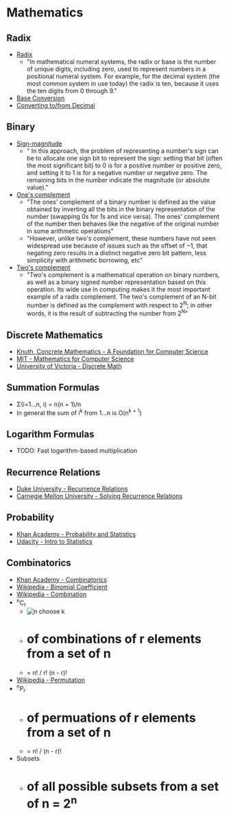 # Mathematics

## Radix
* [Radix](https://en.wikipedia.org/wiki/Radix)
  * "In mathematical numeral systems, the radix or base is the number of unique digits, including zero, used to represent numbers in a positional numeral system. For example, for the decimal system (the most common system in use today) the radix is ten, because it uses the ten digits from 0 through 9."
* [Base Conversion](https://en.wikipedia.org/wiki/Positional_notation#Base_conversion)
* [Converting to/from Decimal](http://www.cs.trincoll.edu/~ram/cpsc110/inclass/conversions.html)

## Binary
* [Sign-magnitude](https://en.wikipedia.org/wiki/Signed_number_representations)
  * " In this approach, the problem of representing a number's sign can be to allocate one sign bit to represent the sign: setting that bit (often the most significant bit) to 0 is for a positive number or positive zero, and setting it to 1 is for a negative number or negative zero. The remaining bits in the number indicate the magnitude (or absolute value)."
* [One's complement](https://en.wikipedia.org/wiki/Ones%27_complement)
  * "The ones' complement of a binary number is defined as the value obtained by inverting all the bits in the binary representation of the number (swapping 0s for 1s and vice versa). The ones' complement of the number then behaves like the negative of the original number in some arithmetic operations"
  * "However, unlike two's complement, these numbers have not seen widespread use because of issues such as the offset of −1, that negating zero results in a distinct negative zero bit pattern, less simplicity with arithmetic borrowing, etc"
* [Two's complement](https://en.wikipedia.org/wiki/Two%27s_complement)
  * "Two's complement is a mathematical operation on binary numbers, as well as a binary signed number representation based on this operation. Its wide use in computing makes it the most important example of a radix complement. The two's complement of an N-bit number is defined as the complement with respect to 2<sup>N</sup>; in other words, it is the result of subtracting the number from 2<sup>N</sup>"

## Discrete Mathematics
* [Knuth, Concrete Mathematics - A Foundation for Computer Science](http://www.amazon.com/Concrete-Mathematics-Foundation-Computer-Science/dp/0201558025)
* [MIT - Mathematics for Computer Science](http://ocw.mit.edu/courses/electrical-engineering-and-computer-science/6-042j-mathematics-for-computer-science-fall-2010/)
* [University of Victoria - Discrete Math](http://www.math.uvic.ca/faculty/gmacgill/guide/index.html)

## Summation Formulas
* Σ(i=1...n, i) = n(n + 1)/n
* In general the sum of i<sup>k</sup> from 1...n is O(n<sup>k + 1</sup>)

## Logarithm Formulas
* TODO: Fast logarithm-based multiplication

## Recurrence Relations
* [Duke University - Recurrence Relations](https://users.cs.duke.edu/~reif/courses/alglectures/skiena.lectures/lecture3.pdf)
* [Carnegie Mellon University - Solving Recurrence Relations](http://www.cs.cmu.edu/~rweba/algf09/solverecurrencesSF.pdf)

## Probability
* [Khan Academy - Probability and Statistics](https://www.khanacademy.org/math/probability?t=table-of-contents)
* [Udacity - Intro to Statistics](https://www.udacity.com/course/intro-to-statistics--st101)

## Combinatorics
* [Khan Academy - Combinatorics](https://www.khanacademy.org/math/probability/probability-and-combinatorics-topic)
* [Wikipedia - Binomial Coefficient](https://en.wikipedia.org/wiki/Binomial_coefficient)
* [Wikipedia - Combination](https://en.wikipedia.org/wiki/Combination)
* <sup>n</sup>C<sub>r</sub>
  * ![n choose k](https://upload.wikimedia.org/math/3/8/2/382c5908d125a08662b2fedc22f4d02c.png)
  * # of combinations of r elements from a set of n
  * = n! / r! (n - r)!
* [Wikipedia - Permutation](https://en.wikipedia.org/wiki/Permutation)
* <sup>n</sup>P<sub>r</sub>
  * # of permuations of r elements from a set of n
  * = n! / (n - r)!
* Subsets
  * # of all possible subsets from a set of n = 2<sup>n</sup>
